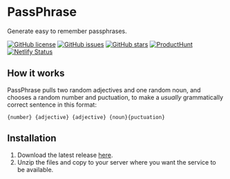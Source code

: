 # PassPhrase
Generate easy to remember passphrases.

[![GitHub license](https://img.shields.io/github/license/fishofivory/PassPhrase)](https://github.com/fishofivory/PassPhrase/blob/master/LICENSE) [![GitHub issues](https://img.shields.io/github/issues/fishofivory/PassPhrase)](https://github.com/fishofivory/PassPhrase/issues) [![GitHub stars](https://img.shields.io/github/stars/fishofivory/PassPhrase)](https://github.com/fishofivory/PassPhrase/stargazers) [![ProductHunt](https://img.shields.io/badge/ProductHunt-Launched-green)](https://www.producthunt.com/posts/passphrase-generator) [![Netlify Status](https://api.netlify.com/api/v1/badges/7051ec32-999a-4f18-83c0-9fb3524862b9/deploy-status)](https://app.netlify.com/sites/passphrase/deploys)

## How it works

PassPhrase pulls two random adjectives and one random noun, and chooses a random number and puctuation, to make a *usually* grammatically correct sentence in this format:

`{number} {adjective} {adjective} {noun}{puctuation}`

## Installation 

1. Download the latest release [here](http://github.com/fishofivory/PassPhrase/releases/latest).
2. Unzip the files and copy to your server where you want the service to be available.

